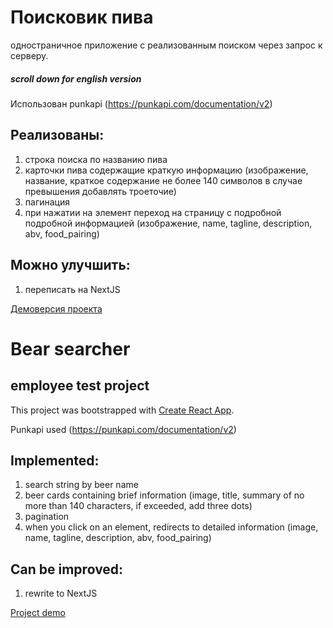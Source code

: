 # Поисковик пива
 одностраничное приложение с реализованным поиском через запрос к серверу.

##### scroll down for english version

Использован punkapi (https://punkapi.com/documentation/v2)

## Реализованы:
1) строка поиска по названию пива
2) карточки пива содержащие краткую информацию (изображение, название, краткое содержание не более 140 символов в случае превышения добавлять троеточие)
3) пагинация
4) при нажатии на элемент переход на страницу с подробной подробной информацией (изображение, name, tagline, description, abv, food_pairing)

## Можно улучшить:
1) переписать на NextJS

[Демоверсия проекта](https://olgastrelk.github.io/searcher-react/)

# Bear searcher
## employee test project

This project was bootstrapped with [Create React App](https://github.com/facebook/create-react-app).

Punkapi used (https://punkapi.com/documentation/v2)

## Implemented:
1) search string by beer name
2) beer cards containing brief information (image, title, summary of no more than 140 characters, if exceeded, add three dots)
3) pagination
4) when you click on an element, redirects to detailed information (image, name, tagline, description, abv, food_pairing)

## Can be improved:
1) rewrite to NextJS

[Project demo](https://olgastrelk.github.io/searcher-react/)
